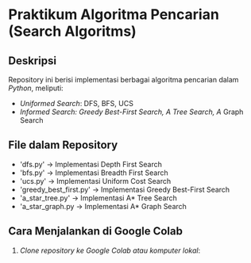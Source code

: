 # Praktikum Algoritma Pencarian (Search Algoritms)
 
 ## Deskripsi
 Repository ini berisi implementasi berbagai algoritma pencarian dalam *Python*, meliputi:
 - *Uniformed Search*: DFS, BFS, UCS
 - *Informed Search: Greedy Best-First Search, A Tree Search, A* Graph Search
 
 
 ## File dalam Repository
 - 'dfs.py' -> Implementasi Depth First Search
 - 'bfs.py' -> Implementasi Breadth First Search
 - 'ucs.py' -> Implementasi Uniform Cost Search
 - 'greedy_best_first.py' -> Implementasi Greedy Best-First Search
 - 'a_star_tree.py' -> Implementasi A* Tree Search
 - 'a_star_graph.py -> Implementasi A* Graph Search
 
 ## Cara Menjalankan di Google Colab
 1. *Clone repository ke Google Colab atau komputer lokal*:

